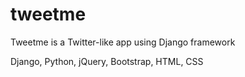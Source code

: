 # tweetme
Tweetme is a Twitter-like app using Django framework

Django, Python, jQuery, Bootstrap, HTML, CSS
